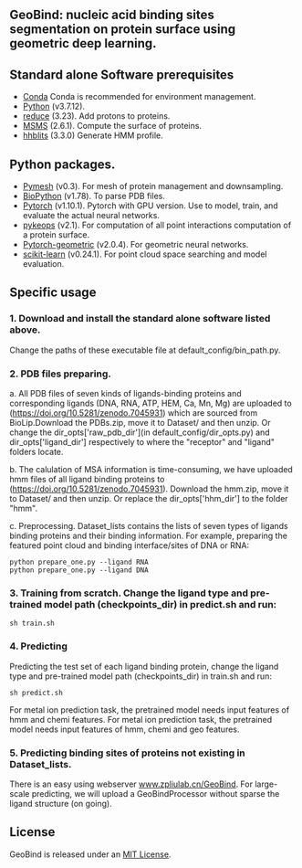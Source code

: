 ## GeoBind: nucleic acid binding sites segmentation on protein surface using geometric deep learning.
## Standard alone Software prerequisites
* [Conda](https://docs.conda.io/en/latest/miniconda.html) Conda is recommended for environment management.
* [Python](https://www.python.org/) (v3.7.12).
* [reduce](http://kinemage.biochem.duke.edu/software/reduce.php) (3.23). Add protons to proteins.
* [MSMS](http://mgltools.scripps.edu/packages/MSMS/) (2.6.1). Compute the surface of proteins.
* [hhblits](https://github.com/soedinglab/hh-suite) (3.3.0) Generate HMM profile.
## Python packages.
* [Pymesh](https://pymesh.readthedocs.io/en/latest/installation.html) (v0.3). For mesh of protein management and downsampling.
* [BioPython](https://github.com/biopython/biopython) (v1.78). To parse PDB files.
* [Pytorch](https://pytorch.org/) (v1.10.1). Pytorch with GPU version. Use to model, train, and evaluate the actual neural networks.
* [pykeops](https://www.kernel-operations.io/keops/index.html) (v2.1). For computation of all point interactions computation of a protein surface.
* [Pytorch-geometric](https://pytorch-geometric.readthedocs.io/en/latest/index.html) (v2.0.4). For geometric neural networks.
* [scikit-learn](https://scikit-learn.org/) (v0.24.1). For point cloud space searching and model evaluation.

## Specific usage
### 1. Download and install the standard alone software listed above.
Change the paths of these executable file at default_config/bin_path.py.

### 2. PDB files preparing.
a. All PDB files of seven kinds of ligands-binding proteins and corresponding ligands (DNA, RNA, ATP, HEM, Ca, Mn, Mg) are uploaded to (https://doi.org/10.5281/zenodo.7045931) which are sourced from BioLip.Download the PDBs.zip, move it to Dataset/ and then unzip. Or change the dir_opts['raw_pdb_dir'](in default_config/dir_opts.py) and dir_opts['ligand_dir'] respectively to where the "receptor" and "ligand" folders locate.

b. The calulation of MSA information is time-consuming, we have uploaded hmm files of all ligand binding proteins to (https://doi.org/10.5281/zenodo.7045931).
   Download the hmm.zip, move it to Dataset/ and then unzip.
   Or replace the dir_opts['hhm_dir'] to the folder "hmm".

c. Preprocessing. Dataset_lists contains the lists of seven types of ligands binding proteins and their binding information.
For example, preparing the featured point cloud and binding interface/sites of DNA or RNA:
```
python prepare_one.py --ligand RNA
python prepare_one.py --ligand DNA
```
### 3. Training from scratch. Change the ligand type and pre-trained model path (checkpoints_dir) in predict.sh and run:
```
sh train.sh
```
### 4. Predicting
Predicting the test set of each ligand binding protein, change the ligand type and pre-trained model path (checkpoints_dir) in train.sh and run:

```
sh predict.sh
```
For metal ion prediction task, the pretrained model needs input features of hmm and chemi features. For metal ion prediction task, the pretrained model needs input features of hmm, chemi and geo features.

### 5. Predicting binding sites of proteins not existing in Dataset_lists.
There is an easy using webserver www.zpliulab.cn/GeoBind. For large-scale predicting, we will upload a GeoBindProcessor without sparse the ligand structure (on going).

## License
GeoBind is released under an [MIT License](LICENSE).